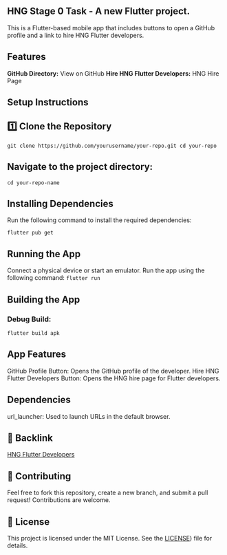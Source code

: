 ## HNG Stage 0 Task - A new Flutter project.

This is a Flutter-based mobile app that includes buttons to open a GitHub profile and a link to hire HNG Flutter developers.

## Features
**GitHub Directory:** View on GitHub
**Hire HNG Flutter Developers:** HNG Hire Page

## Setup Instructions
## 1️⃣ Clone the Repository
`
git clone https://github.com/yourusername/your-repo.git
cd your-repo
`
## Navigate to the project directory:
`cd your-repo-name`

## Installing Dependencies
Run the following command to install the required dependencies:

`flutter pub get`

## Running the App
Connect a physical device or start an emulator.
Run the app using the following command:
`flutter run`

## Building the App

### Debug Build:
`flutter build apk`

## App Features
GitHub Profile Button: Opens the GitHub profile of the developer.
Hire HNG Flutter Developers Button: Opens the HNG hire page for Flutter developers.

## Dependencies
url_launcher: Used to launch URLs in the default browser.

## 🔗 Backlink

[HNG Flutter Developers](http://hng.tech/hire/flutter-developers)

## 🎯 Contributing

Feel free to fork this repository, create a new branch, and submit a pull request! Contributions are welcome.

## 📜 License

This project is licensed under the MIT License. See the [LICENSE](https://github.com/dartlord007/hng_stg0/blob/master/LICENSE))
 file for details.


